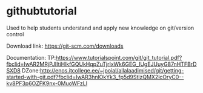 # githubtutorial
Used to help students understand and apply new knowledge on git/version control

Download link: https://git-scm.com/downloads

Documentation: 
      TP:https://www.tutorialspoint.com/git/git_tutorial.pdf?fbclid=IwAR2MRjPJIItiHlkfGQUkHqpZuTjrIxWk6GEG_IUgEJUuyG87nHTFBrDSXD8
      DZone:http://enos.itcollege.ee/~jpoial/allalaadimised/git/getting-started-with-git.pdf?fbclid=IwAR3hnlOkYk3_fp5d9StlzQMX2lcOryC0--kv8PF3p6OZFK9nx-0MuoWFzLI
